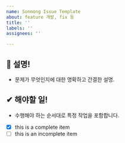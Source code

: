 ```yaml
---
name: Sonmong Issue Template
about: feature 개발, fix 등
title: ''
labels: ''
assignees: ''

---
```


## 🧐 설명!
- 문제가 무엇인지에 대한 명확하고 간결한 설명.
 


## ✔ 해야할 일! 
- 수행해야 하는 순서대로 특정 작업을 포함합니다. 
- [x] this is a complete item
- [ ] this is an incomplete item
